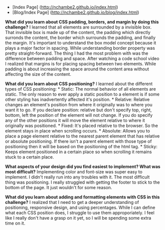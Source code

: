 * [Index Page] (http://nchambe2.github.io/index.html)
* [Blog/Index Page] (http://nchambe2.github.io/blog/index.html)

**What did you learn about CSS padding, borders, and margin by doing this challenge?**
  I learned that all elements are surrounded by a invisible box. That invisible box is made up of the  content, the padding which directly surronds the content, the border which surrounds the padding, and finally the margin. It's important to understand the box model concept because it plays a major factor in spacing. While understanding border property was pretty straight-forward. The thing I had the most problem with was the difference between padding and space. After watching a code school video I realized that margins is for placing spacing between two elements. While padding is about increasing the space around the content area without affecting the size of the content.

**What did you learn about CSS positioning?**
  I learned about the different types of CSS positioning:
    * Static: The normal behavior of all elements are static. The only reason to ever apply a static position to a element is if some other styling has inadvertently affected it's position.
    * Relative: Relative changes an element's position from where it originally was to where you want it to go. If you declare position: relative but don't specify top, right, bottom, left the position of the element will not change. If you do specify any of the other positions it will move the element relative to where it originally was positioned.
    * Fixed: It's placed relative to the browser. So the element stays in place when scrolling occurs.
    * Absolute: Allows you to place a page element relative to the nearest parent element that has relative or absolute positioning. If there isn't a parent element with those type of positioning then it will be based on the positioning of the html tag.
    * Sticky: Keeps element positioned in a certain place so when scrolling it remains stuck to a certain place.

**What aspects of your design did you find easiest to implement? What was most difficult?**
  Implementing color and font-size was super easy to implement. I didn't really run into any troubles with it. The most difficult thing was positioning. I really struggled with getting the footer to stick to the bottom of the page. It just wouldn't for some reason.

**What did you learn about adding and formatting elements with CSS in this challenge?**
  I realized that I need to get a deeper understanding of positioning, responsive design, and using percentages. While I can define what each CSS position does, I struggle to use them approporiately.  I feel like I really don't have a grasp on it yet, so I will be spending some extra time on it.
